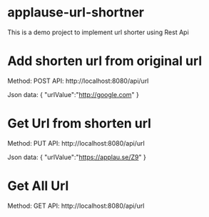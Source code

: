 # applause-url-shortner
This is a demo project to implement url shorter using Rest Api

# Add shorten url from original url 
Method: POST
API: http://localhost:8080/api/url

Json data:
{
	"urlValue":"http://google.com"
}

# Get Url from shorten url
Method: PUT
API: http://localhost:8080/api/url

Json data:
{
	"urlValue":"https://applau.se/Z9"
}


# Get All Url
Method: GET
API: http://localhost:8080/api/url


